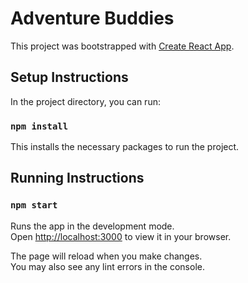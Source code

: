 # Adventure Buddies

This project was bootstrapped with [Create React App](https://github.com/facebook/create-react-app).

## Setup Instructions

In the project directory, you can run:

### `npm install`

This installs the necessary packages to run the project.

## Running Instructions

### `npm start`

Runs the app in the development mode.\
Open [http://localhost:3000](http://localhost:3000) to view it in your browser.

The page will reload when you make changes.\
You may also see any lint errors in the console.
